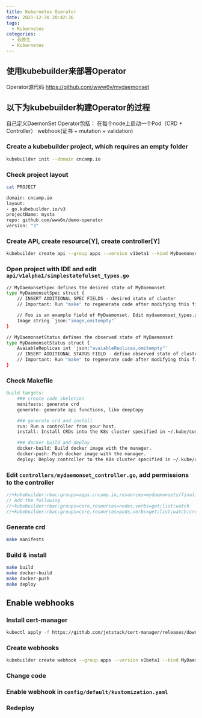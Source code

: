 ```yaml
---
title: Kubernetes Operator
date: 2021-12-30 20:42:36
tags:
  - Kubernetes
categories: 
  - 云原生
  - Kubernetes  
---
```


<p></p>
<!-- more -->

## 使用kubebuilder来部署Operator

Operator源代码
https://github.com/www6v/mydaemonset   


## 以下为kubebuilder构建Operator的过程
   自己定义DaemonSet Operator包括：
   在每个node上启动一个Pod（CRD + Controller）
   webhook(证书 + mutation + validation)


### Create a kubebuilder project, which requires an empty folder

```sh
kubebuilder init --domain cncamp.io
```

### Check project layout

```sh
cat PROJECT

domain: cncamp.io
layout:
- go.kubebuilder.io/v3
projectName: mysts
repo: github.com/www6v/demo-operator
version: "3"
```

### Create API, create resource[Y], create controller[Y]

```sh
kubebuilder create api --group apps --version v1beta1 --kind MyDaemonset
```

### Open project with IDE and edit `api/v1alpha1/simplestatefulset_types.go`

```sh
// MyDaemonsetSpec defines the desired state of MyDaemonset
type MyDaemonsetSpec struct {
	// INSERT ADDITIONAL SPEC FIELDS - desired state of cluster
	// Important: Run "make" to regenerate code after modifying this file

	// Foo is an example field of MyDaemonset. Edit mydaemonset_types.go to remove/update
	Image string `json:"image,omitempty"`
}

// MyDaemonsetStatus defines the observed state of MyDaemonset
type MyDaemonsetStatus struct {
	AvaiableReplicas int `json:"avaiableReplicas,omitempty"`
	// INSERT ADDITIONAL STATUS FIELD - define observed state of cluster
	// Important: Run "make" to regenerate code after modifying this file
}
```

### Check Makefile

```makefile
Build targets:
    ### create code skeletion
    manifests: generate crd
    generate: generate api functions, like deepCopy

    ### generate crd and install
    run: Run a controller from your host.
    install: Install CRDs into the K8s cluster specified in ~/.kube/config.

    ### docker build and deploy
    docker-build: Build docker image with the manager.
    docker-push: Push docker image with the manager.
    deploy: Deploy controller to the K8s cluster specified in ~/.kube/config.
```

### Edit `controllers/mydaemonset_controller.go`, add permissions to the controller
```go
//+kubebuilder:rbac:groups=apps.cncamp.io,resources=mydaemonsets/finalizers,verbs=update
// Add the following
//+kubebuilder:rbac:groups=core,resources=nodes,verbs=get;list;watch
//+kubebuilder:rbac:groups=core,resources=pods,verbs=get;list;watch;create;update;patch;delete
```

### Generate crd

```sh
make manifests
```

### Build & install

```sh
make build
make docker-build
make docker-push
make deploy
```

## Enable webhooks

### Install cert-manager

```sh
kubectl apply -f https://github.com/jetstack/cert-manager/releases/download/v1.6.1/cert-manager.yaml
```

### Create webhooks

```sh
kubebuilder create webhook --group apps --version v1beta1 --kind MyDaemonset --defaulting --programmatic-validation
```

### Change code

### Enable webhook in `config/default/kustomization.yaml`

### Redeploy





